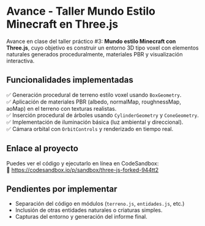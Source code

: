 # Avance - Taller Mundo Estilo Minecraft en Three.js

Avance en clase del taller práctico #3: **Mundo estilo Minecraft con Three.js**, cuyo objetivo es construir un entorno 3D tipo voxel con elementos naturales generados proceduralmente, materiales PBR y visualización interactiva.

## Funcionalidades implementadas

✅ Generación procedural de terreno estilo voxel usando `BoxGeometry`.  
✅ Aplicación de materiales PBR (albedo, normalMap, roughnessMap, aoMap) en el terreno con texturas realistas.  
✅ Inserción procedural de árboles usando `CylinderGeometry` y `ConeGeometry`.  
✅ Implementación de iluminación básica (luz ambiental y direccional).  
✅ Cámara orbital con `OrbitControls` y renderizado en tiempo real.

## Enlace al proyecto

Puedes ver el código y ejecutarlo en línea en CodeSandbox:  
🔗 https://codesandbox.io/p/sandbox/three-js-forked-944tt2

## Pendientes por implementar

- Separación del código en módulos (`terreno.js`, `entidades.js`, etc.)
- Inclusión de otras entidades naturales o criaturas simples.
- Capturas del entorno y generación del informe final.

